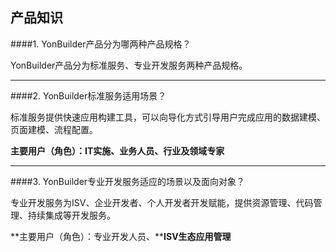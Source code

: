 

## 产品知识

####1. YonBuilder产品分为哪两种产品规格？

   YonBuilder产品分为标准服务、专业开发服务两种产品规格。
   
***
####2. YonBuilder标准服务适用场景？

   标准服务提供快速应用构建工具，可以向导化方式引导用户完成应用的数据建模、页面建模、流程配置。

   **主要用户（角色）：IT实施、业务人员、行业及领域专家**
   ***


####3. YonBuilder专业开发服务适应的场景以及面向对象？

   专业开发服务为ISV、企业开发者、个人开发者开发赋能，提供资源管理、代码管理、持续集成等开发服务。

   **主要用户（角色）：专业开发人员、****ISV生态应用管理**